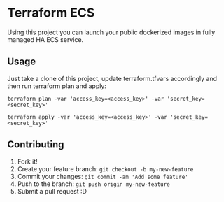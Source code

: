 # Terraform ECS

Using this project you can launch your public dockerized images in fully managed HA ECS service.

## Usage

Just take a clone of this project, update terraform.tfvars accordingly and then run terraform plan and apply:

```
terraform plan -var 'access_key=<access_key>' -var 'secret_key=<secret_key>'
```

```
terraform apply -var 'access_key=<access_key>' -var 'secret_key=<secret_key>'
```

## Contributing

1. Fork it!
2. Create your feature branch: `git checkout -b my-new-feature`
3. Commit your changes: `git commit -am 'Add some feature'`
4. Push to the branch: `git push origin my-new-feature`
5. Submit a pull request :D
